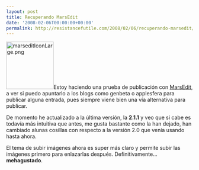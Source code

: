 ```yaml
---
layout: post
title: Recuperando MarsEdit
date: '2008-02-06T00:00:00+00:00'
permalink: http://resistancefutile.com/2008/02/06/recuperando-marsedit/
---
```

<img src="http://resistancefutile.com/wp-content/marsediticonlarge.png" alt="marseditIconLarge.png" border="0" width="128" height="128" class="derecha" />Estoy haciendo una prueba de publicaci&oacute;n con <a href="http://www.red-sweater.com/marsedit/">MarsEdit</a>, a ver si puedo apuntarlo a los blogs como genbeta o applesfera para publicar alguna entrada, pues siempre viene bien una v&iacute;a alternativa para publicar.

De momento he actualizado a la &uacute;ltima versi&oacute;n, la <strong>2.1.1</strong> y veo que si cabe es todav&iacute;a m&aacute;s intuitiva que antes, me gusta bastante como la han dejado, han cambiado alunas cosillas con respecto a la versi&oacute;n 2.0 que ven&iacute;a usando hasta ahora.

El tema de subir im&aacute;genes ahora es super m&aacute;s claro y permite subir las im&aacute;genes primero para enlazarlas despu&eacute;s. Definitivamente... <strong>mehagustado</strong>.

